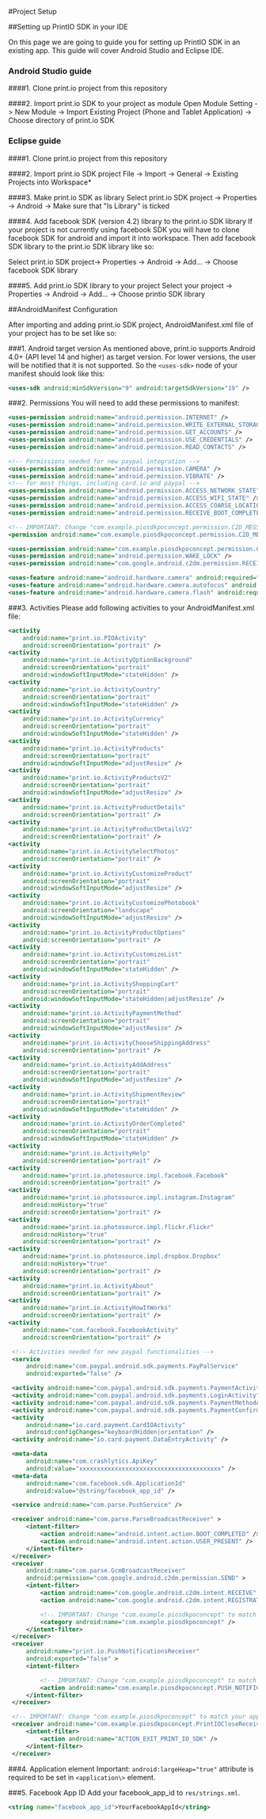 #Project Setup

##Setting up PrintIO SDK in your IDE

On this page we are going to guide you for setting up PrintIO SDK in an existing app. This guide will cover Android Studio and Eclipse IDE.

### Android Studio guide

####1. Clone print.io project from this repository

####2. Import print.io SDK to your project as module
Open Module Setting -> New Module -> Import Existing Project (Phone and Tablet Application) -> Choose directory of print.io SDK

### Eclipse guide

####1. Clone print.io project from this repository

####2. Import print.io SDK project
File -> Import -> General -> Existing Projects into Workspace*

####3. Make print.io SDK as library
Select print.io SDK project -> Properties -> Android -> Make sure that "Is Library" is ticked

####4. Add facebook SDK (version 4.2) library to the print.io SDK library
If your project is not currently using facebook SDK you will have to clone facebook SDK for android and import it into workspace. Then add facebook SDK library to the print.io SDK library like so:

Select print.io SDK project-> Properties -> Android -> Add... -> Choose facebook SDK library

####5. Add print.io SDK library to your project
Select your project -> Properties -> Android -> Add... -> Choose printio SDK library



##AndroidManifest Configuration

After importing and adding print.io SDK project, AndroidManifest.xml file of your project has to be set like so:

###1. Android target version
As mentioned above, print.io supports Android 4.0+ (API level 14 and higher) as target version. For lower versions, the user will be notified that it is not supported. So the `<uses-sdk>` node of your manifest should look like this:

```xml
<uses-sdk android:minSdkVersion="9" android:targetSdkVersion="19" />
```

###2. Permissions
   You will need to add these permissions to manifest:
   
```xml
<uses-permission android:name="android.permission.INTERNET" />
<uses-permission android:name="android.permission.WRITE_EXTERNAL_STORAGE" />
<uses-permission android:name="android.permission.GET_ACCOUNTS" />
<uses-permission android:name="android.permission.USE_CREDENTIALS" />
<uses-permission android:name="android.permission.READ_CONTACTS" />

<!-- Permissions needed for new paypal integration -->
<uses-permission android:name="android.permission.CAMERA" />
<uses-permission android:name="android.permission.VIBRATE" />
<!-- for most things, including card.io and paypal -->
<uses-permission android:name="android.permission.ACCESS_NETWORK_STATE" />
<uses-permission android:name="android.permission.ACCESS_WIFI_STATE" />
<uses-permission android:name="android.permission.ACCESS_COARSE_LOCATION" />
<uses-permission android:name="android.permission.RECEIVE_BOOT_COMPLETED" />

<!-- IMPORTANT: Change "com.example.piosdkpoconcept.permission.C2D_MESSAGE" in the lines below to match your app's package name + ".permission.C2D_MESSAGE". -->
<permission android:name="com.example.piosdkpoconcept.permission.C2D_MESSAGE" android:protectionLevel="signature" />

<uses-permission android:name="com.example.piosdkpoconcept.permission.C2D_MESSAGE" />
<uses-permission android:name="android.permission.WAKE_LOCK" />
<uses-permission android:name="com.google.android.c2dm.permission.RECEIVE" />

<uses-feature android:name="android.hardware.camera" android:required="false" />
<uses-feature android:name="android.hardware.camera.autofocus" android:required="false" />
<uses-feature android:name="android.hardware.camera.flash" android:required="false" />
```

###3. Activities
Please add following activities to your AndroidManifest.xml file:
```xml
<activity
	android:name="print.io.PIOActivity"
	android:screenOrientation="portrait" />
<activity
	android:name="print.io.ActivityOptionBackground"
	android:screenOrientation="portrait"
	android:windowSoftInputMode="stateHidden" />
<activity
	android:name="print.io.ActivityCountry"
	android:screenOrientation="portrait"
	android:windowSoftInputMode="stateHidden" />
<activity
	android:name="print.io.ActivityCurrency"
	android:screenOrientation="portrait"
	android:windowSoftInputMode="stateHidden" />
<activity
	android:name="print.io.ActivityProducts"
	android:screenOrientation="portrait"
	android:windowSoftInputMode="adjustResize" />
<activity
	android:name="print.io.ActivityProductsV2"
	android:screenOrientation="portrait"
	android:windowSoftInputMode="adjustResize" />
<activity
	android:name="print.io.ActivityProductDetails"
	android:screenOrientation="portrait" />
<activity
	android:name="print.io.ActivityProductDetailsV2"
	android:screenOrientation="portrait" />
<activity
	android:name="print.io.ActivitySelectPhotos"
	android:screenOrientation="portrait" />
<activity
	android:name="print.io.ActivityCustomizeProduct"
	android:screenOrientation="portrait"
	android:windowSoftInputMode="adjustResize" />
<activity
	android:name="print.io.ActivityCustomizePhotobook"
	android:screenOrientation="landscape"
	android:windowSoftInputMode="adjustResize" />
<activity
	android:name="print.io.ActivityProductOptions"
	android:screenOrientation="portrait" />
<activity
	android:name="print.io.ActivityCustomizeList"
	android:screenOrientation="portrait"
	android:windowSoftInputMode="stateHidden" />
<activity
	android:name="print.io.ActivityShoppingCart"
	android:screenOrientation="portrait"
	android:windowSoftInputMode="stateHidden|adjustResize" />
<activity
	android:name="print.io.ActivityPaymentMethod"
	android:screenOrientation="portrait"
	android:windowSoftInputMode="adjustResize" />
<activity
	android:name="print.io.ActivityChooseShippingAddress"
	android:screenOrientation="portrait" />
<activity
	android:name="print.io.ActivityAddAddress"
	android:screenOrientation="portrait"
	android:windowSoftInputMode="adjustResize" />
<activity
	android:name="print.io.ActivityShipmentReview"
	android:screenOrientation="portrait"
	android:windowSoftInputMode="stateHidden" />
<activity
	android:name="print.io.ActivityOrderCompleted"
	android:screenOrientation="portrait"
	android:windowSoftInputMode="stateHidden" />
<activity
	android:name="print.io.ActivityHelp"
	android:screenOrientation="portrait" />
<activity
	android:name="print.io.photosource.impl.facebook.Facebook"
	android:screenOrientation="portrait" />
<activity
	android:name="print.io.photosource.impl.instagram.Instagram"
	android:noHistory="true"
	android:screenOrientation="portrait" />
<activity
	android:name="print.io.photosource.impl.flickr.Flickr"
	android:noHistory="true"
	android:screenOrientation="portrait" />
<activity
	android:name="print.io.photosource.impl.dropbox.Dropbox"
	android:noHistory="true"
	android:screenOrientation="portrait" />
<activity
	android:name="print.io.ActivityAbout"
	android:screenOrientation="portrait" />
<activity
	android:name="print.io.ActivityHowItWorks"
	android:screenOrientation="portrait" />
<activity
	android:name="com.facebook.FacebookActivity"
	android:screenOrientation="portrait" />

 <!-- Activities needed for new paypal functionalities -->
 <service
     android:name="com.paypal.android.sdk.payments.PayPalService"
     android:exported="false" />

 <activity android:name="com.paypal.android.sdk.payments.PaymentActivity" android:screenOrientation="portrait" />
 <activity android:name="com.paypal.android.sdk.payments.LoginActivity" android:screenOrientation="portrait" />
 <activity android:name="com.paypal.android.sdk.payments.PaymentMethodActivity" android:screenOrientation="portrait" />
 <activity android:name="com.paypal.android.sdk.payments.PaymentConfirmActivity" android:screenOrientation="portrait" />
 <activity
     android:name="io.card.payment.CardIOActivity"
     android:configChanges="keyboardHidden|orientation" />
 <activity android:name="io.card.payment.DataEntryActivity" />

 <meta-data
     android:name="com.crashlytics.ApiKey"
     android:value="xxxxxxxxxxxxxxxxxxxxxxxxxxxxxxxxxxxxxxxx" />
 <meta-data
     android:name="com.facebook.sdk.ApplicationId"
     android:value="@string/facebook_app_id" />

 <service android:name="com.parse.PushService" />

 <receiver android:name="com.parse.ParseBroadcastReceiver" >
     <intent-filter>
         <action android:name="android.intent.action.BOOT_COMPLETED" />
         <action android:name="android.intent.action.USER_PRESENT" />
     </intent-filter>
 </receiver>
 <receiver
     android:name="com.parse.GcmBroadcastReceiver"
     android:permission="com.google.android.c2dm.permission.SEND" >
     <intent-filter>
         <action android:name="com.google.android.c2dm.intent.RECEIVE" />
         <action android:name="com.google.android.c2dm.intent.REGISTRATION" />

         <!-- IMPORTANT: Change "com.example.piosdkpoconcept" to match your app's package name. -->
         <category android:name="com.example.piosdkpoconcept" />
     </intent-filter>
 </receiver>
 <receiver
     android:name="print.io.PushNotificationsReceiver"
     android:exported="false" >
     <intent-filter>

         <!-- IMPORTANT: Change "com.example.piosdkpoconcept" to match your app's package name. -->
         <action android:name="com.example.piosdkpoconcept.PUSH_NOTIFICATION" />
     </intent-filter>
 </receiver>

 <!-- IMPORTANT: Change "com.example.piosdkpoconcept" to match your app's package name. -->
 <receiver android:name="com.example.piosdkpoconcept.PrintIOCloseReceiver" >
     <intent-filter>
         <action android:name="ACTION_EXIT_PRINT_IO_SDK" />
     </intent-filter>
 </receiver>
```

###4. Application element
Important: `android:largeHeap="true"` attribute is required to be set in `<application\>` element.

###5. Facebook App ID
Add your facebook_app_id to `res/strings.xml`.
```xml
<string name="facebook_app_id">YourFacebookAppId</string>
```
